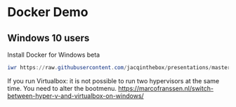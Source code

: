 # Docker Demo

## Windows 10 users
Install Docker for Windows beta

```Powershell
iwr https://raw.githubusercontent.com/jacqinthebox/presentations/master/20161202-dockerdemo/w10-docker-beta-install.ps1 -UseBasicParsing | iex
```

If you run Virtualbox: it is not possible to run two hypervisors at the same time. You need to alter the bootmenu.
https://marcofranssen.nl/switch-between-hyper-v-and-virtualbox-on-windows/   

